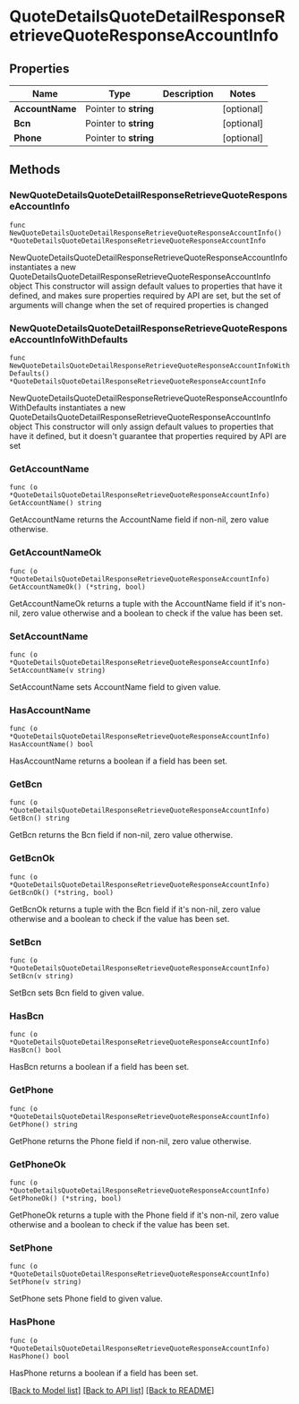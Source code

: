 # QuoteDetailsQuoteDetailResponseRetrieveQuoteResponseAccountInfo

## Properties

Name | Type | Description | Notes
------------ | ------------- | ------------- | -------------
**AccountName** | Pointer to **string** |  | [optional] 
**Bcn** | Pointer to **string** |  | [optional] 
**Phone** | Pointer to **string** |  | [optional] 

## Methods

### NewQuoteDetailsQuoteDetailResponseRetrieveQuoteResponseAccountInfo

`func NewQuoteDetailsQuoteDetailResponseRetrieveQuoteResponseAccountInfo() *QuoteDetailsQuoteDetailResponseRetrieveQuoteResponseAccountInfo`

NewQuoteDetailsQuoteDetailResponseRetrieveQuoteResponseAccountInfo instantiates a new QuoteDetailsQuoteDetailResponseRetrieveQuoteResponseAccountInfo object
This constructor will assign default values to properties that have it defined,
and makes sure properties required by API are set, but the set of arguments
will change when the set of required properties is changed

### NewQuoteDetailsQuoteDetailResponseRetrieveQuoteResponseAccountInfoWithDefaults

`func NewQuoteDetailsQuoteDetailResponseRetrieveQuoteResponseAccountInfoWithDefaults() *QuoteDetailsQuoteDetailResponseRetrieveQuoteResponseAccountInfo`

NewQuoteDetailsQuoteDetailResponseRetrieveQuoteResponseAccountInfoWithDefaults instantiates a new QuoteDetailsQuoteDetailResponseRetrieveQuoteResponseAccountInfo object
This constructor will only assign default values to properties that have it defined,
but it doesn't guarantee that properties required by API are set

### GetAccountName

`func (o *QuoteDetailsQuoteDetailResponseRetrieveQuoteResponseAccountInfo) GetAccountName() string`

GetAccountName returns the AccountName field if non-nil, zero value otherwise.

### GetAccountNameOk

`func (o *QuoteDetailsQuoteDetailResponseRetrieveQuoteResponseAccountInfo) GetAccountNameOk() (*string, bool)`

GetAccountNameOk returns a tuple with the AccountName field if it's non-nil, zero value otherwise
and a boolean to check if the value has been set.

### SetAccountName

`func (o *QuoteDetailsQuoteDetailResponseRetrieveQuoteResponseAccountInfo) SetAccountName(v string)`

SetAccountName sets AccountName field to given value.

### HasAccountName

`func (o *QuoteDetailsQuoteDetailResponseRetrieveQuoteResponseAccountInfo) HasAccountName() bool`

HasAccountName returns a boolean if a field has been set.

### GetBcn

`func (o *QuoteDetailsQuoteDetailResponseRetrieveQuoteResponseAccountInfo) GetBcn() string`

GetBcn returns the Bcn field if non-nil, zero value otherwise.

### GetBcnOk

`func (o *QuoteDetailsQuoteDetailResponseRetrieveQuoteResponseAccountInfo) GetBcnOk() (*string, bool)`

GetBcnOk returns a tuple with the Bcn field if it's non-nil, zero value otherwise
and a boolean to check if the value has been set.

### SetBcn

`func (o *QuoteDetailsQuoteDetailResponseRetrieveQuoteResponseAccountInfo) SetBcn(v string)`

SetBcn sets Bcn field to given value.

### HasBcn

`func (o *QuoteDetailsQuoteDetailResponseRetrieveQuoteResponseAccountInfo) HasBcn() bool`

HasBcn returns a boolean if a field has been set.

### GetPhone

`func (o *QuoteDetailsQuoteDetailResponseRetrieveQuoteResponseAccountInfo) GetPhone() string`

GetPhone returns the Phone field if non-nil, zero value otherwise.

### GetPhoneOk

`func (o *QuoteDetailsQuoteDetailResponseRetrieveQuoteResponseAccountInfo) GetPhoneOk() (*string, bool)`

GetPhoneOk returns a tuple with the Phone field if it's non-nil, zero value otherwise
and a boolean to check if the value has been set.

### SetPhone

`func (o *QuoteDetailsQuoteDetailResponseRetrieveQuoteResponseAccountInfo) SetPhone(v string)`

SetPhone sets Phone field to given value.

### HasPhone

`func (o *QuoteDetailsQuoteDetailResponseRetrieveQuoteResponseAccountInfo) HasPhone() bool`

HasPhone returns a boolean if a field has been set.


[[Back to Model list]](../README.md#documentation-for-models) [[Back to API list]](../README.md#documentation-for-api-endpoints) [[Back to README]](../README.md)


